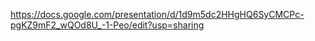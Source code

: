 

https://docs.google.com/presentation/d/1d9m5dc2HHgHQ6SyCMCPc-pgKZ9mF2_wQOd8U_-1-Peo/edit?usp=sharing
